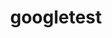 ---
title: "googletest"
layout: cache
categories: [package, develop]
meta: {"versions": ["1.12.1"], "compilers": ["gcc@=7.3.1"], "oss": ["amzn2"], "platforms": ["linux"], "targets": ["ivybridge", "x86_64_v3"], "stacks": ["root"], "num_specs": 6, "num_specs_by_stack": {"root": 6}}
spec_details: [{"hash": "y5svtbgl3uvx2nydavprdcvfljcjniy3", "compiler": "gcc@=7.3.1", "versions": ["1.12.1"], "os": "amzn2", "platform": "linux", "target": "ivybridge", "variants": ["build_system=cmake", "build_type=RelWithDebInfo", "cxxstd=11", "+gmock", "~ipo", "+pthreads", "+shared"], "stacks": ["root"], "size": "-", "tarball": "https://binaries.spack.io/develop/build_cache/linux-amzn2-ivybridge/gcc-7.3.1/googletest-1.12.1/linux-amzn2-ivybridge-gcc-7.3.1-googletest-1.12.1-y5svtbgl3uvx2nydavprdcvfljcjniy3.spack"}, {"hash": "7czvjeep537aq7hlgm4wnphfoonzt7gj", "compiler": "gcc@=7.3.1", "versions": ["1.12.1"], "os": "amzn2", "platform": "linux", "target": "ivybridge", "variants": ["build_system=cmake", "build_type=RelWithDebInfo", "cxxstd=11", "+gmock", "~ipo", "+pthreads", "+shared"], "stacks": ["root"], "size": "-", "tarball": "https://binaries.spack.io/develop/build_cache/linux-amzn2-ivybridge/gcc-7.3.1/googletest-1.12.1/linux-amzn2-ivybridge-gcc-7.3.1-googletest-1.12.1-7czvjeep537aq7hlgm4wnphfoonzt7gj.spack"}, {"hash": "svpnducgtopplgcqdxbea7xti4qub6jv", "compiler": "gcc@=7.3.1", "versions": ["1.12.1"], "os": "amzn2", "platform": "linux", "target": "x86_64_v3", "variants": ["build_system=cmake", "build_type=RelWithDebInfo", "cxxstd=11", "+gmock", "~ipo", "+pthreads", "+shared"], "stacks": ["root"], "size": "-", "tarball": "https://binaries.spack.io/develop/build_cache/linux-amzn2-x86_64_v3/gcc-7.3.1/googletest-1.12.1/linux-amzn2-x86_64_v3-gcc-7.3.1-googletest-1.12.1-svpnducgtopplgcqdxbea7xti4qub6jv.spack"}, {"hash": "ruauy4bjaiw34mv5l2gh5cmm5fk5v4o6", "compiler": "gcc@=7.3.1", "versions": ["1.12.1"], "os": "amzn2", "platform": "linux", "target": "x86_64_v3", "variants": ["build_type=RelWithDebInfo", "cxxstd=11", "+gmock", "~ipo", "+pthreads", "+shared"], "stacks": ["root"], "size": "-", "tarball": "https://binaries.spack.io/develop/build_cache/linux-amzn2-x86_64_v3/gcc-7.3.1/googletest-1.12.1/linux-amzn2-x86_64_v3-gcc-7.3.1-googletest-1.12.1-ruauy4bjaiw34mv5l2gh5cmm5fk5v4o6.spack"}, {"hash": "ci2ifz5yal6qyia3fnaztolsrnuf33ng", "compiler": "gcc@=7.3.1", "versions": ["1.12.1"], "os": "amzn2", "platform": "linux", "target": "x86_64_v3", "variants": ["build_type=RelWithDebInfo", "cxxstd=11", "+gmock", "~ipo", "+pthreads", "+shared"], "stacks": ["root"], "size": "-", "tarball": "https://binaries.spack.io/develop/build_cache/linux-amzn2-x86_64_v3/gcc-7.3.1/googletest-1.12.1/linux-amzn2-x86_64_v3-gcc-7.3.1-googletest-1.12.1-ci2ifz5yal6qyia3fnaztolsrnuf33ng.spack"}, {"hash": "onzlppegdigx5iill4gsngplivshyyqb", "compiler": "gcc@=7.3.1", "versions": ["1.12.1"], "os": "amzn2", "platform": "linux", "target": "x86_64_v3", "variants": ["build_system=cmake", "build_type=RelWithDebInfo", "cxxstd=11", "+gmock", "~ipo", "+pthreads", "+shared"], "stacks": ["root"], "size": "-", "tarball": "https://binaries.spack.io/develop/build_cache/linux-amzn2-x86_64_v3/gcc-7.3.1/googletest-1.12.1/linux-amzn2-x86_64_v3-gcc-7.3.1-googletest-1.12.1-onzlppegdigx5iill4gsngplivshyyqb.spack"}]
---